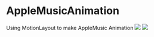 # AppleMusicAnimation
Using MotionLayout to make AppleMusic Animation
![](appleMusic.gif)
![](appleMusicPaths.gif)
